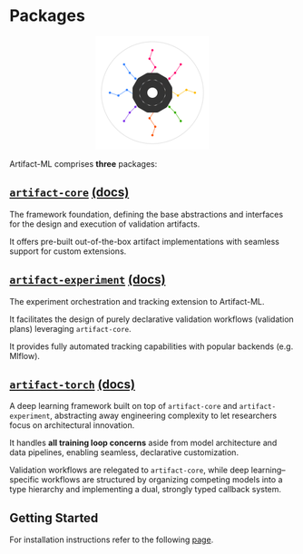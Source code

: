 # Packages

<p align="center">
  <img src="../assets/artifact_ml_logo.svg" width="200" alt="Artifact-ML Logo">
</p>  
  
Artifact-ML comprises **three** packages:  

## [`artifact-core`](https://github.com/vasileios-ektor-papoulias/artifact-ml/tree/main/artifact-core) [(docs)](../../../artifact-core/docs/index.md)  

The framework foundation, defining the base abstractions and interfaces for the design and execution of validation artifacts.  

It offers pre-built out-of-the-box artifact implementations with seamless support for custom extensions.

## [`artifact-experiment`](https://github.com/vasileios-ektor-papoulias/artifact-ml/tree/main/artifact-experiment) [(docs)](../../../artifact-experiment/docs/index.md)  

The experiment orchestration and tracking extension to Artifact-ML.  

It facilitates the design of purely declarative validation workflows (validation plans) leveraging `artifact-core`.  

It provides fully automated tracking capabilities with popular backends (e.g. Mlflow).

## [`artifact-torch`]((https://github.com/vasileios-ektor-papoulias/artifact-ml/tree/main/artifact-experiment)) [(docs)](../../../artifact-torch/docs/index.md)  

A deep learning framework built on top of `artifact-core` and `artifact-experiment`, abstracting away engineering complexity to let researchers focus on architectural innovation.  

It handles **all training loop concerns** aside from model architecture and data pipelines, enabling seamless, declarative customization.  

Validation workflows are relegated to `artifact-core`, while deep learning–specific workflows are structured by organizing competing models into a type hierarchy and implementing a dual, strongly typed callback system.

## Getting Started

For installation instructions refer to the following [page](getting_started.md).
